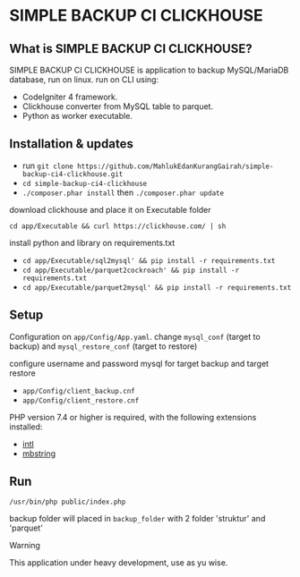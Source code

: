 # SIMPLE BACKUP CI CLICKHOUSE

## What is SIMPLE BACKUP CI CLICKHOUSE?
SIMPLE BACKUP CI CLICKHOUSE is application to backup MySQL/MariaDB database, run on linux.
run on CLI using:

- CodeIgniter 4 framework.
- Clickhouse converter from MySQL table to parquet.
- Python as worker executable.

## Installation & updates
- run `git clone https://github.com/MahlukEdanKurangGairah/simple-backup-ci4-clickhouse.git`
- `cd simple-backup-ci4-clickhouse`
- `./composer.phar install` then `./composer.phar update`

download clickhouse and place it on Executable folder

`cd app/Executable && curl https://clickhouse.com/ | sh`

install python and library on requirements.txt

- `cd app/Executable/sql2mysql' && pip install -r requirements.txt`
- `cd app/Executable/parquet2cockroach' && pip install -r requirements.txt`
- `cd app/Executable/parquet2mysql' && pip install -r requirements.txt`

## Setup
Configuration on `app/Config/App.yaml`. change `mysql_conf` (target to backup) and `mysql_restore_conf` (target to restore)

configure username and password mysql for target backup and target restore
- `app/Config/client_backup.cnf`
- `app/Config/client_restore.cnf`

PHP version 7.4 or higher is required, with the following extensions installed:

- [intl](http://php.net/manual/en/intl.requirements.php)
- [mbstring](http://php.net/manual/en/mbstring.installation.php)

## Run
`/usr/bin/php public/index.php`

backup folder will placed in `backup_folder` with 2 folder 'struktur' and 'parquet'

> [!WARNING]
> This application under heavy development, use as yu wise.
